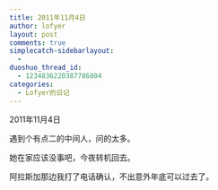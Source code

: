 ```yaml
---
title: 2011年11月4日
author: lofyer
layout: post
comments: true
simplecatch-sidebarlayout:
  - 
duoshuo_thread_id:
  - 1234836220387786804
categories:
  - Lofyer的日记
---
```

2011年11月4日

遇到个有点二的中间人，问的太多。

她在家应该没事吧，今夜转机回去。

阿拉斯加那边我打了电话确认，不出意外年底可以过去了。